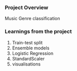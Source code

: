 ### Project Overview

 Music Genre classification


### Learnings from the project

 1. Train-test split
2. Ensemble models
3. Logistic Regression
4. StandardScaler
5. visualisations


